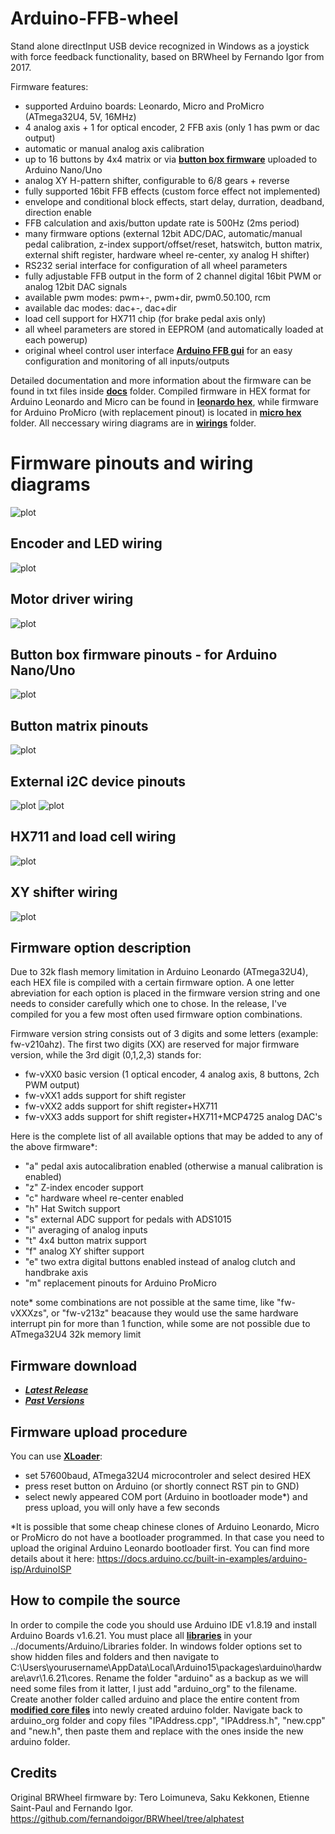 # Arduino-FFB-wheel
Stand alone directInput USB device recognized in Windows as a joystick with force feedback functionality, based on BRWheel by Fernando Igor from 2017.

Firmware features:
- supported Arduino boards: Leonardo, Micro and ProMicro (ATmega32U4, 5V, 16MHz)
- 4 analog axis + 1 for optical encoder, 2 FFB axis (only 1 has pwm or dac output)
- automatic or manual analog axis calibration
- up to 16 buttons by 4x4 matrix or via **[button box firmware](https://github.com/ranenbg/Arduino-FFB-wheel/tree/master/tx_rw_ferrari_458_wheel_emu_16buttons)** uploaded to Arduino Nano/Uno
- analog XY H-pattern shifter, configurable to 6/8 gears + reverse
- fully supported 16bit FFB effects (custom force effect not implemented)
- envelope and conditional block effects, start delay, durration, deadband, direction enable
- FFB calculation and axis/button update rate is 500Hz (2ms period)
- many firmware options (external 12bit ADC/DAC, automatic/manual pedal calibration, z-index support/offset/reset, hatswitch, button matrix, external shift register, hardware wheel re-center, xy analog H shifter)
- RS232 serial interface for configuration of all wheel parameters
- fully adjustable FFB output in the form of 2 channel digital 16bit PWM or analog 12bit DAC signals
- available pwm modes: pwm+-, pwm+dir, pwm0.50.100, rcm
- available dac modes: dac+-, dac+dir
- load cell support for HX711 chip (for brake pedal axis only)
- all wheel parameters are stored in EEPROM (and automatically loaded at each powerup)
- original wheel control user interface **[Arduino FFB gui](https://github.com/ranenbg/Arduino-FFB-gui)** for an easy configuration and monitoring of all inputs/outputs 

Detailed documentation and more information about the firmware can be found in txt files inside **[docs](https://github.com/ranenbg/Arduino-FFB-wheel/tree/master/brWheel_my/docs)** folder. Compiled firmware in HEX format for Arduino Leonardo and Micro can be found in **[leonardo hex](https://github.com/ranenbg/Arduino-FFB-wheel/tree/master/brWheel_my/leonardo%20hex)**, while firmware for Arduino ProMicro (with replacement pinout) is located in **[micro hex](https://github.com/ranenbg/Arduino-FFB-wheel/tree/master/brWheel_my/micro%20hex)** folder. All neccessary wiring diagrams are in **[wirings](https://github.com/ranenbg/Arduino-FFB-wheel/tree/master/brWheel_my/wirings)** folder.

# Firmware pinouts and wiring diagrams
![plot](./brWheel_my/wirings/Firmware-v22x%20pinout.png)
## Encoder and LED wiring
![plot](./brWheel_my/wirings/encoder_ffb_clip_led_wiring_diagram.png)
## Motor driver wiring
![plot](./brWheel_my/wirings/bts7960_wiring_diagram.png)
## Button box firmware pinouts - for Arduino Nano/Uno
![plot](./brWheel_my/wirings/Firmware-vXX1%20button%20box%20pinout.png)
## Button matrix pinouts
![plot](./brWheel_my/wirings/button_matrix_wiring_diagram.png)
## External i2C device pinouts
![plot](./brWheel_my/wirings/ads1015_wiring_diagram.png)
![plot](./brWheel_my/wirings/mcp4725_wiring_diagram.png)
## HX711 and load cell wiring
![plot](./brWheel_my/wirings/HX711_load_cell_wiring_diagram.png)
## XY shifter wiring
![plot](./brWheel_my/wirings/XY_shifter_wiring_diagram.png)

## Firmware option description
Due to 32k flash memory limitation in Arduino Leonardo (ATmega32U4), each HEX file is compiled with a certain firmware option. A one letter abreviation for each option is placed in the firmware version string and one needs to consider carefully which one to chose. In the release, I've compiled for you a few most often used firmware option combinations.

Firmware version string consists out of 3 digits and some letters (example: fw-v210ahz). The first two digits (XX) are reserved for major firmware version, while the 3rd digit (0,1,2,3) stands for:
- fw-vXX0 basic version (1 optical encoder, 4 analog axis, 8 buttons, 2ch PWM output)
- fw-vXX1 adds support for shift register 
- fw-vXX2 adds support for shift register+HX711
- fw-vXX3 adds support for shift register+HX711+MCP4725 analog DAC's

 Here is the complete list of all available options that may be added to any of the above firmware*:
- "a" pedal axis autocalibration enabled (otherwise a manual calibration is enabled)
- "z" Z-index encoder support
- "c" hardware wheel re-center enabled
- "h" Hat Switch support
- "s" external ADC support for pedals with ADS1015
- "i" averaging of analog inputs
- "t" 4x4 button matrix support
- "f" analog XY shifter support
- "e" two extra digital buttons enabled instead of analog clutch and handbrake axis
- "m" replacement pinouts for Arduino ProMicro

note* some combinations are not possible at the same time, like "fw-vXXXzs", or "fw-v213z" beacause they would use the same hardware interrupt pin for more than 1 function, while some are not possible due to ATmega32U4 32k memory limit

## Firmware download

+ ***[Latest Release](https://github.com/ranenbg/Arduino-FFB-wheel/releases/latest)***
+ ***[Past Versions](https://github.com/ranenbg/Arduino-FFB-wheel/releases)***

## Firmware upload procedure
You can use **[XLoader](https://github.com/ranenbg/Arduino-FFB-wheel/tree/master/XLoader)**:
- set 57600baud, ATmega32U4 microcontroler and select desired HEX
- press reset button on Arduino (or shortly connect RST pin to GND)
- select newly appeared COM port (Arduino in bootloader mode*) and press upload, you will only have a few seconds

*It is possible that some cheap chinese clones of Arduino Leonardo, Micro or ProMicro do not have a bootloader programmed. In that case you need to upload the original Arduino Leonardo bootloader first. You can find more details about it here: https://docs.arduino.cc/built-in-examples/arduino-isp/ArduinoISP

## How to compile the source
In order to compile the code you should use Arduino IDE v1.8.19 and install Arduino Boards v1.6.21. You must place all **[libraries](https://github.com/ranenbg/Arduino-FFB-wheel/tree/master/brWheel_my/docs)** in your ../documents/Arduino/Libraries folder. In windows folder options set to show hidden files and folders and then navigate to C:\Users\yourusername\AppData\Local\Arduino15\packages\arduino\hardware\avr\1.6.21\cores. Rename the folder "arduino" as a backup as we will need some files from it latter, I just add "arduino_org" to the filename. Create another folder called arduino and place the entire content from  **[modified core files](https://github.com/ranenbg/Arduino-FFB-wheel/tree/master/arduino-1.8.5\hardware\arduino\cores\arduino)** into newly created arduino folder. Navigate back to arduino_org folder and copy files "IPAddress.cpp", "IPAddress.h", "new.cpp" and "new.h", then paste them and replace with the ones inside the new arduino folder.

## Credits

Original BRWheel firmware by: Tero Loimuneva, Saku Kekkonen, Etienne Saint-Paul and Fernando Igor.
https://github.com/fernandoigor/BRWheel/tree/alphatest
